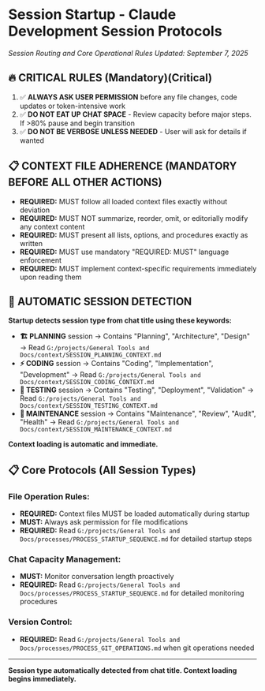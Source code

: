 # Session Startup - Claude Development Session Protocols
*Session Routing and Core Operational Rules*
*Updated: September 7, 2025*

## 🔥 **CRITICAL RULES** (Mandatory)(Critical)
1. ✅ **ALWAYS ASK USER PERMISSION** before any file changes, code updates or token-intensive work
2. ✅ **DO NOT EAT UP CHAT SPACE** - Review capacity before major steps. If >80% pause and begin transition
3. ✅ **DO NOT BE VERBOSE UNLESS NEEDED** - User will ask for details if wanted

## 📋 **CONTEXT FILE ADHERENCE** (MANDATORY BEFORE ALL OTHER ACTIONS)
- **REQUIRED:** MUST follow all loaded context files exactly without deviation
- **REQUIRED:** MUST NOT summarize, reorder, omit, or editorially modify any context content
- **REQUIRED:** MUST present all lists, options, and procedures exactly as written
- **REQUIRED:** MUST use mandatory "REQUIRED: MUST" language enforcement
- **REQUIRED:** MUST implement context-specific requirements immediately upon reading them

## 🎯 **AUTOMATIC SESSION DETECTION**

**Startup detects session type from chat title using these keywords:**
- **🏗️ PLANNING** session → Contains "Planning", "Architecture", "Design" → Read `G:/projects/General Tools and Docs/context/SESSION_PLANNING_CONTEXT.md`
- **⚡ CODING** session → Contains "Coding", "Implementation", "Development" → Read `G:/projects/General Tools and Docs/context/SESSION_CODING_CONTEXT.md`
- **🧪 TESTING** session → Contains "Testing", "Deployment", "Validation" → Read `G:/projects/General Tools and Docs/context/SESSION_TESTING_CONTEXT.md`
- **🔧 MAINTENANCE** session → Contains "Maintenance", "Review", "Audit", "Health" → Read `G:/projects/General Tools and Docs/context/SESSION_MAINTENANCE_CONTEXT.md`

**Context loading is automatic and immediate.**

## 📋 **Core Protocols** (All Session Types)

### **File Operation Rules:**
- **REQUIRED:** Context files MUST be loaded automatically during startup
- **MUST:** Always ask permission for file modifications
- **REQUIRED:** Read `G:/projects/General Tools and Docs/processes/PROCESS_STARTUP_SEQUENCE.md` for detailed startup steps

### **Chat Capacity Management:**
- **MUST:** Monitor conversation length proactively
- **REQUIRED:** Read `G:/projects/General Tools and Docs/processes/PROCESS_STARTUP_SEQUENCE.md` for detailed monitoring procedures

### **Version Control:**
- **REQUIRED:** Read `G:/projects/General Tools and Docs/processes/PROCESS_GIT_OPERATIONS.md` when git operations needed

---

**Session type automatically detected from chat title. Context loading begins immediately.**